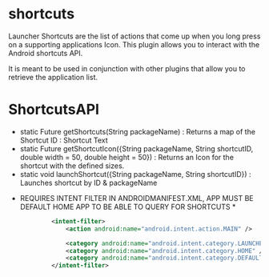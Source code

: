 # shortcuts

Launcher Shortcuts are the list of actions that come up when you long press on a supporting applications Icon. This plugin allows you to interact with the Android shortcuts API.

It is meant to be used in conjunction with other plugins that allow you to retrieve the application list.


# ShortcutsAPI
- static Future<Map> getShortcuts(String packageName) : Returns a map of the Shortcut ID : Shortcut Text
- static Future<Image> getShortcutIcon({String packageName, String shortcutID, double width = 50, double height = 50}) : Returns an Icon for the shortcut with the defined sizes.
- static void launchShortcut({String packageName, String shortcutID}) : Launches shortcut by ID & packageName

* REQUIRES INTENT FILTER IN ANDROIDMANIFEST.XML, APP MUST BE DEFAULT HOME APP TO BE ABLE TO QUERY FOR SHORTCUTS *
```xml
            <intent-filter>
                <action android:name="android.intent.action.MAIN" />

                <category android:name="android.intent.category.LAUNCHER" />
                <category android:name="android.intent.category.HOME" />
                <category android:name="android.intent.category.DEFAULT" />
            </intent-filter>
```
